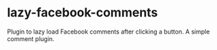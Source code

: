 # lazy-facebook-comments
Plugin to lazy load Facebook comments after clicking a button. A simple comment plugin.
